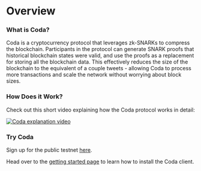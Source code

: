 # Overview

### What is Coda?

Coda is a cryptocurrency protocol that leverages zk-SNARKs to compress the blockchain. Participants in the protocol can generate SNARK proofs that historical blockchain states were valid, and use the proofs as a replacement for storing all the blockchain data. This effectively reduces the size of the blockchain to the equivalent of a couple tweets - allowing Coda to process more transactions and scale the network without worrying about block sizes.

### How Does it Work?

Check out this short video explaining how the Coda protocol works in detail:

[![Coda explanation video](https://img.youtube.com/vi/eWVGATxEB6M/0.jpg)](https://youtu.be/eWVGATxEB6M?t=99)

### Try Coda

Sign up for the public testnet [here](https://bit.ly/TestnetForm).

Head over to the [getting started page](/getting-started) to learn how to install the Coda client.